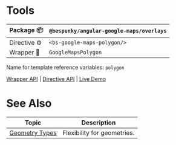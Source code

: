 # Tools
| Package 📦  | `@bespunky/angular-google-maps/overlays` |
|--------------|------------------------------------------|
| Directive ⚙ | `<bs-google-maps-polygon/>`              |
| Wrapper 🧬  | `GoogleMapsPolygon`                      |

Name for template reference variables: `polygon`

[Wrapper API](https://dev.azure.com/BeSpunky/Libraries/_git/angular-google-maps?path=%2Fprojects%2Fbespunky%2Fangular-google-maps%2Foverlays%2Fmodules%2Fpolygon%2Fgoogle-maps-polygon.ts&version=GBmaster) | [Directive API](https://dev.azure.com/BeSpunky/Libraries/_git/angular-google-maps?path=%2Fprojects%2Fbespunky%2Fangular-google-maps%2Foverlays%2Fmodules%2Fpolygon%2Fdirective%2Fgoogle-maps-polygon.directive.ts&version=GBmaster) | [Live Demo](https://bs-angular-ggl-maps-demo.web.app/Overlays%20Superpower/Polygons)

# See Also

| Topic                             | Description                 |
|-----------------------------------|-----------------------------|
| [Geometry Types](/Geometry-Types) | Flexibility for geometries. |
